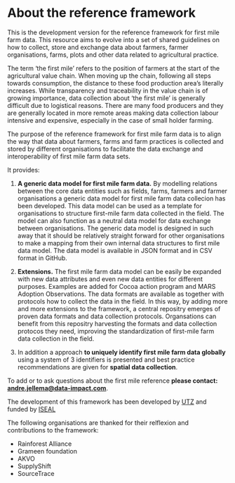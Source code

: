 About the reference framework
==================
This is the development version for the reference framework for first mile farm data. This resource aims to evolve into a set of shared guidelines on how to  collect, store and exchange data about farmers, farmer organisations, farms, plots and other data related to agricultural practice.   

The term ‘the first mile’ refers to the position of farmers at the start of the agricultural value chain. When moving up the chain, following all steps towards consumption, the distance to these food production area’s literally increases. While transparency and traceability in the value chain is of growing importance, data collection about ‘the first mile’ is generally difficult due to logistical reasons. There are many food producers and they are generally located in more remote areas making data collection labour intensive and expensive, especially in the case of small holder farming.

The purpose of the reference framework for first mile farm data is to align the way that data about farmers, farms and farm practices is collected and stored by different organisations to facilitate the data exchange and interoperability of first mile farm data sets. 

It provides:
1. **A generic data model for first mile farm data.** By modelling relations between the core data entities such as fields, farms, farmers and farmer organisations a generic data model for first mile farm data collecion has been developed. This data model can be used as a template for organisations to structure first-mile farm data collected in the field. The model can also function as a neutral data model for data exchange between organisations. The generic data model is designed in such away that it should be relatively straight forward for other organisations to make a mapping from their own internal data structures to first mile data model. The data model is available in JSON format and in CSV format in GitHub.

2. **Extensions.** The first mile farm data model can be easily be expanded with new data attributes and even new data entities for different purposes. Examples are added for Cocoa action program and MARS Adoption Observations. The data formats are available as together with  protocols how to collect the data in the field. In this way, by adding more and more extensions to the framework, a central repositry emerges of proven data formats and data collection protocols. Organsations can benefit from this repositry harvesting the formats and data collection protocos they need, improving the standardization of first-mile farm data collection in the field. 

3. In addition a approach **to uniquely identify first mile farm data globally** using a system of 3 identifiers is presented and best practice recommendations are given for **spatial data collection**.

To add or to ask questions about the first mile reference **please contact: andre.jellema@data-impact.com**. 

The development of this framework has been developed by [UTZ](https://utz.org/) and funded by [ISEAL](https://www.isealalliance.org/)

The following organisations are thanked for their relflexion and contributions to the framework:

* Rainforest Alliance
* Grameen foundation
* AKVO
* SupplyShift
* SourceTrace





